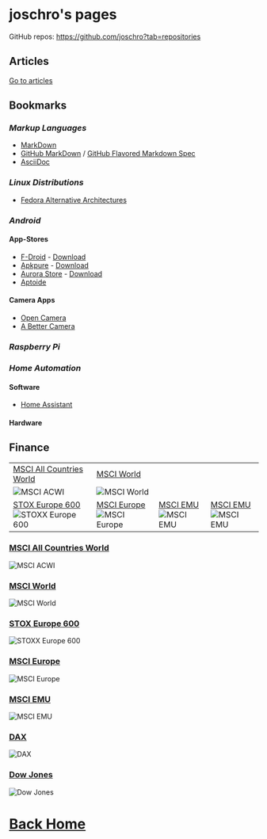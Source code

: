 joschro's pages
===============
GitHub repos: <https://github.com/joschro?tab=repositories>

Articles
--------
[Go to articles](articles/)

Bookmarks
---------

### *Markup Languages*
- [MarkDown](https://github.com/adam-p/markdown-here/wiki/Markdown-Cheatsheet)
- [GitHub MarkDown](https://guides.github.com/features/mastering-markdown/) / [GitHub Flavored Markdown Spec](https://github.github.com/gfm/)
- [AsciiDoc](https://asciidoctor.org/docs/asciidoc-syntax-quick-reference)

### *Linux Distributions*
- [Fedora Alternative Architectures](https://alt.fedoraproject.org/alt/)

### *Android*
#### **App-Stores**
- [F-Droid](https://f-droid.org/) - [Download](https://f-droid.org/FDroid.apk)
- [Apkpure](https://apkpure.com/) - [Download](https://apkpure.com/apkpure/com.apkpure.aegon/download?from=aegon)
- [Aurora Store](https://auroraoss.com/) - [Download](https://f-droid.org/packages/com.aurora.store/)
- [Aptoide](https://www.aptoide.com/)

#### **Camera Apps**
- [Open Camera](https://play.google.com/store/apps/details?id=net.sourceforge.opencamera)
- [A Better Camera](https://play.google.com/store/apps/details?id=com.almalence.opencam)

### *Raspberry Pi*

### *Home Automation*
#### **Software**
- [Home Assistant](https://www.home-assistant.io/)

#### **Hardware**


Finance
-------
|   |   |   |   |
|---|---|---|---|
|[MSCI All Countries World](https://www.finanzen.net/etf/spdr-msci-acwi-etf-ie00b44z5b48)|[MSCI World](https://www.finanzen.net/etf/lyxor-msci-world-etf-fr0010315770)||
|![MSCI ACWI](https://c.finanzen.net/cst/FinanzenDe/chart.aspx?instruments=16,12930745,16,814&style=rd_mountain_week&period=OneWeek&timezone=W.%20Europe%20Standard%20Time)|![MSCI World](https://c.finanzen.net/cst/FinanzenDe/chart.aspx?instruments=16,2538768,16,814&style=rd_mountain_week&period=OneWeek&timezone=W.%20Europe%20Standard%20Time)||
|[STOX Europe 600](https://www.finanzen.net/etf/ishares-stoxx-europe-600-etf-de0002635307)![STOXX Europe 600](https://c.finanzen.net/cst/FinanzenDe/chart.aspx?instruments=16,1814262,16,814&style=rd_mountain_week&period=OneWeek&timezone=W.%20Europe%20Standard%20Time)|[MSCI Europe](https://www.finanzen.net/etf/hsbc-msci-europe-etf-ie00b5bd5k76)![MSCI Europe](https://c.finanzen.net/cst/FinanzenDe/chart.aspx?instruments=16,11306992,16,814&style=rd_mountain_week&period=OneWeek&timezone=W.%20Europe%20Standard%20Time)|[MSCI EMU](https://www.finanzen.net/etf/ubs-etf-msci-emu-etf-a-lu0147308422)![MSCI EMU](https://c.finanzen.net/cst/FinanzenDe/chart.aspx?instruments=16,1429074,16,814&style=rd_mountain_week&period=OneWeek&timezone=W.%20Europe%20Standard%20Time)|[MSCI EMU](https://www.finanzen.net/etf/ubs-etf-msci-emu-etf-a-lu0147308422)![MSCI EMU](https://c.finanzen.net/cst/FinanzenDe/chart.aspx?instruments=16,1429074,16,814&style=rd_mountain_week&period=OneWeek&timezone=W.%20Europe%20Standard%20Time)|


### [MSCI All Countries World](https://www.finanzen.net/etf/spdr-msci-acwi-etf-ie00b44z5b48)
![MSCI ACWI](https://c.finanzen.net/cst/FinanzenDe/chart.aspx?instruments=16,12930745,16,814&style=rd_mountain_week&period=OneWeek&timezone=W.%20Europe%20Standard%20Time)

### [MSCI World](https://www.finanzen.net/etf/lyxor-msci-world-etf-fr0010315770)
![MSCI World](https://c.finanzen.net/cst/FinanzenDe/chart.aspx?instruments=16,2538768,16,814&style=rd_mountain_week&period=OneWeek&timezone=W.%20Europe%20Standard%20Time)

### [STOX Europe 600](https://www.finanzen.net/etf/ishares-stoxx-europe-600-etf-de0002635307)
![STOXX Europe 600](https://c.finanzen.net/cst/FinanzenDe/chart.aspx?instruments=16,1814262,16,814&style=rd_mountain_week&period=OneWeek&timezone=W.%20Europe%20Standard%20Time)

### [MSCI Europe](https://www.finanzen.net/etf/hsbc-msci-europe-etf-ie00b5bd5k76)
![MSCI Europe](https://c.finanzen.net/cst/FinanzenDe/chart.aspx?instruments=16,11306992,16,814&style=rd_mountain_week&period=OneWeek&timezone=W.%20Europe%20Standard%20Time)

### [MSCI EMU](https://www.finanzen.net/etf/ubs-etf-msci-emu-etf-a-lu0147308422)
![MSCI EMU](https://c.finanzen.net/cst/FinanzenDe/chart.aspx?instruments=16,1429074,16,814&style=rd_mountain_week&period=OneWeek&timezone=W.%20Europe%20Standard%20Time)

### [DAX](https://www.finanzen.net/etf/xtrackers-dax-income-etf-1d-lu0838782315)
![DAX](https://c.finanzen.net/cst/FinanzenDe/chart.aspx?instruments=16,20028815,16,814&style=rd_mountain_week&period=OneWeek&timezone=W.%20Europe%20Standard%20Time)

### [Dow Jones](https://www.finanzen.net/index/dow_jones)
![Dow Jones](https://c.finanzen.net/cst/FinanzenDe/chart.aspx?instruments=1,998313,310,333&style=mountain_oneweek&period=OneWeek&timezone=W.%20Europe%20Standard%20Time)

# [Back Home](https://joschro.github.io/)
